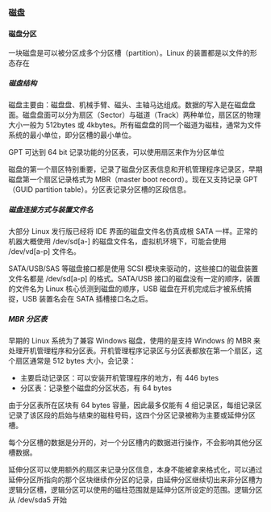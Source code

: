 ### 磁盘

#### 磁盘分区

一块磁盘是可以被分区成多个分区槽（partition）。Linux 的装置都是以文件的形态存在

##### 磁盘结构

磁盘主要由：磁盘盘、机械手臂、磁头、主轴马达组成。数据的写入是在磁盘盘面。磁盘盘面可以分为扇区（Sector）与磁道（Track）两种单位，扇区区的物理大小一般为 512bytes 或 4kbytes。所有磁盘盘的同一个磁道为磁柱，通常为文件系统的最小单位，即分区槽的最小单位。

GPT 可达到 64 bit 记录功能的分区表，可以使用扇区来作为分区单位

磁盘的第一个扇区特别重要，记录了磁盘分区表信息和开机管理程序记录区，早期磁盘第一个扇区记录格式为 MBR（master boot record）。现在又支持记录 GPT（GUID partition table）。分区表记录分区槽的区段信息。

##### 磁盘连接方式与装置文件名

大部分 Linux 发行版已经将 IDE 界面的磁盘文件名仿真成根 SATA 一样。正常的机器大概使用 /dev/sd[a-] 的磁盘文件名，虚拟机环境下，可能会使用 /dev/vd[a-p] 文件名。

SATA/USB/SAS 等磁盘接口都是使用 SCSI 模块来驱动的，这些接口的磁盘装置文件名都是 /dev/sd[a-p] 的格式。SATA/USB 接口的磁盘没有一定的顺序，装置的文件名为 Linux 核心侦测到磁盘的顺序，USB 磁盘在开机完成后才被系统捕捉，USB 装置名会在 SATA 插槽接口名之后。

##### MBR 分区表

早期的 Linux 系统为了兼容 Windows 磁盘，使用的是支持 Windows 的 MBR 来处理开机管理程序和分区表。开机管理程序记录区与分区表都放在第一个扇区，这个扇区通常是 512 bytes 大小，会记录：

* 主要启动记录区：可以安装开机管理程序的地方，有 446 bytes
* 分区表：记录整个磁盘的分区状态，有 64 bytes

由于分区表所在区块有 64 bytes 容量，因此最多仅能有 4 组记录区，每组记录区记录了该区段的启始与结束的磁柱号码，这四个分区记录被称为主要或延伸分区槽。

每个分区槽的数据是分开的，对一个分区槽内的数据进行操作，不会影响其他分区槽数据。

延伸分区可以使用额外的扇区来记录分区信息，本身不能被拿来格式化，可以通过延伸分区所指向的那个区块继续作分区的记录，由延伸分区继续切出来非分区槽为逻辑分区槽，逻辑分区可以使用的磁柱范围就是延伸分区所设定的范围。逻辑分区从 /dev/sda5 开始